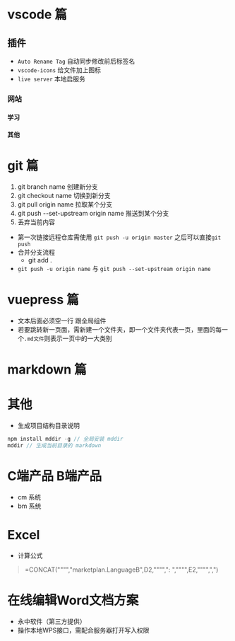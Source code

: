 # vscode 篇
## 插件
- `Auto Rename Tag` 自动同步修改前后标签名
- `vscode-icons` 给文件加上图标
- `live server` 本地启服务
### 网站
#### 学习
#### 其他
# git 篇
1. git branch name 创建新分支
2. git checkout name 切换到新分支
3. git pull origin name 拉取某个分支
4. git push --set-upstream origin name 推送到某个分支
5. 丢弃当前内容

- 第一次链接远程仓库需使用 `git push -u origin master` 之后可以直接`git push`
- 合并分支流程
   - git add .
- `git push -u origin name` 与 `git push --set-upstream origin name`
# vuepress 篇
- 文本后面必须空一行 跟全局组件
- 若要跳转新一页面，需新建一个文件夹，即一个文件夹代表一页，里面的每一个`.md文件`则表示一页中的一大类别
<!-- - 命名不能为 index.md -->
# markdown 篇
# 其他
- 生成项目结构目录说明
```js
npm install mddir -g // 全局安装 mddir
mddir // 生成当前目录的 markdown
```
# C端产品 B端产品
- cm 系统
- bm 系统
# Excel
- 计算公式
> =CONCAT("""","marketplan.LanguageB",D2,"""",": ","""",E2,"""",",")

# 在线编辑Word文档方案
- 永中软件（第三方提供）
- 操作本地WPS接口，需配合服务器打开写入权限

